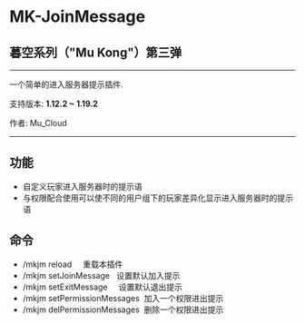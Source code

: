 # MK-JoinMessage

## 暮空系列（"Mu Kong"）第三弹

---

一个简单的进入服务器提示插件. 

支持版本: __1.12.2 ~ 1.19.2__

作者: Mu_Cloud

___
## 功能
- 自定义玩家进入服务器时的提示语
- 与权限配合使用可以使不同的用户组下的玩家差异化显示进入服务器时的提示语

## 命令
- /mkjm reload&nbsp;&nbsp;&nbsp;&nbsp;&nbsp;重载本插件  
- /mkjm setJoinMessage&nbsp;&nbsp;&nbsp;设置默认加入提示  
- /mkjm setExitMessage&nbsp;&nbsp;&nbsp;&nbsp;&nbsp;设置默认退出提示  
- /mkjm setPermissionMessages&nbsp;&nbsp;加入一个权限进出提示  
- /mkjm delPermissionMessages&nbsp;&nbsp;删除一个权限进出提示  
